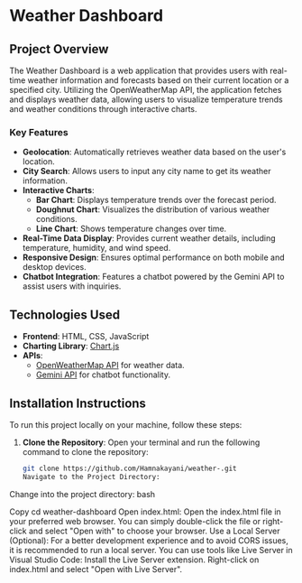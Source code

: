 # Weather Dashboard

## Project Overview
The Weather Dashboard is a web application that provides users with real-time weather information and forecasts based on their current location or a specified city. Utilizing the OpenWeatherMap API, the application fetches and displays weather data, allowing users to visualize temperature trends and weather conditions through interactive charts.

### Key Features
- **Geolocation**: Automatically retrieves weather data based on the user's location.
- **City Search**: Allows users to input any city name to get its weather information.
- **Interactive Charts**:
  - **Bar Chart**: Displays temperature trends over the forecast period.
  - **Doughnut Chart**: Visualizes the distribution of various weather conditions.
  - **Line Chart**: Shows temperature changes over time.
- **Real-Time Data Display**: Provides current weather details, including temperature, humidity, and wind speed.
- **Responsive Design**: Ensures optimal performance on both mobile and desktop devices.
- **Chatbot Integration**: Features a chatbot powered by the Gemini API to assist users with inquiries.

## Technologies Used
- **Frontend**: HTML, CSS, JavaScript
- **Charting Library**: [Chart.js](https://www.chartjs.org/)
- **APIs**:
  - [OpenWeatherMap API](https://openweathermap.org/api) for weather data.
  - [Gemini API](https://developers.google.com/generative-language) for chatbot functionality.

## Installation Instructions
To run this project locally on your machine, follow these steps:

1. **Clone the Repository**:
   Open your terminal and run the following command to clone the repository:
   ```bash
   git clone https://github.com/Hamnakayani/weather-.git
   Navigate to the Project Directory:
Change into the project directory:
bash

Copy
cd weather-dashboard
Open index.html:
Open the index.html file in your preferred web browser. You can simply double-click the file or right-click and select "Open with" to choose your browser.
Use a Local Server (Optional):
For a better development experience and to avoid CORS issues, it is recommended to run a local server. You can use tools like Live Server in Visual Studio Code:
Install the Live Server extension.
Right-click on index.html and select "Open with Live Server".
